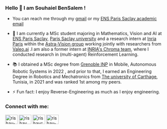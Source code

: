 ### Hello 👋 I am Souhaiel BenSalem ! 
- You can reach me through my [gmail](mailto:souhaiel23bnsalem@gmail.com)  or my [ENS Paris Saclay academic email](mailto:souhaiel.ben_salem@ens-paris-saclay.fr) 
- :school: I am currently a MSc student majoring in Mathematics, Vision and AI at  [ENS Paris Saclay](https://ens-paris-saclay.fr//), [Paris Saclay university](https://www.universite-paris-saclay.fr/en/) and a research intern at [Inria Paris](https://www.inria.fr/fr) within the [Astra-Vision group](https://astra-vision.github.io/) working jointly with researchers from [Valeo.ai](https://www.valeo.com/en/valeo-ai/) .I am also a former intern at [INRIA's Chroma team](https://team.inria.fr/chroma/en/), where I conducted research in (multi-agent) Reinforcement Learning.
- :books: I obtained a MSc degree from [Grenoble INP](https://www.grenoble-inp.fr/) in Mobile, Autonomous Robotic Systems in 2022 , and prior to that, I earned an  Engineering Degree in Robotics and Mechatronics from [The university of Carthage](http://www.ucar.rnu.tn/), Tunisia, in 2021 and was ranked 1st among my peers.

- ⚡ Fun fact: I enjoy Reverse-Engineering as much as I enjoy engineering.

<h3 align="left">Connect with me:</h3>
<p align="left">
<a href="https://www.linkedin.com/in/souhaiel-bensalem-5a71721aa/" target="blank"><img align="center" src="https://raw.githubusercontent.com/rahuldkjain/github-profile-readme-generator/master/src/images/icons/Social/linked-in-alt.svg" alt="rishav-chanda-b89a791b3" height="30" width="40" /></a>
  <a href="https://www.instagram.com/souhaielbensalem/" target="blank"><img align="center" src="https://raw.githubusercontent.com/rahuldkjain/github-profile-readme-generator/master/src/images/icons/Social/instagram.svg" alt="rishav_chanda" height="30" width="40" /></a>
  <a href="https://twitter.com/SouhaielSalem" target="blank"><img align="center" src="https://raw.githubusercontent.com/rahuldkjain/github-profile-readme-generator/master/src/images/icons/Social/twitter.svg" alt="rishavchanda" height="30" width="40" /></a>
   <a href="https://www.facebook.com/souhaiel.wrath/" target="blank"><img align="center" src="https://raw.githubusercontent.com/rahuldkjain/github-profile-readme-generator/master/src/images/icons/Social/facebook.svg" alt="rishav-chanda-b89a791b3" height="30" width="40" /></a>
</p>
